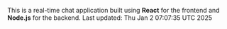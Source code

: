This is a real-time chat application built using **React** for the frontend and **Node.js** for the backend.
Last updated: Thu Jan  2 07:07:35 UTC 2025
